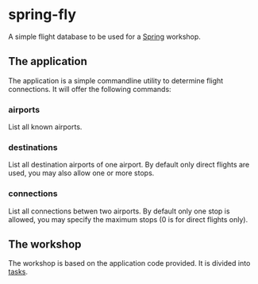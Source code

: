 spring-fly
==========

A simple flight database to be used for a [Spring](http://projects.spring.io/spring-framework/) workshop.

The application
---------------

The application is a simple commandline utility to determine flight connections. It will offer the following commands:

### airports

List all known airports.

### destinations

List all destination airports of one airport. By default only direct flights are used, you may also allow one or more
stops.

### connections

List all connections betwen two airports. By default only one stop is allowed, you may specify the maximum stops (0 is
for direct flights only).


The workshop
------------

The workshop is based on the application code provided. It is divided into [tasks](task.md).